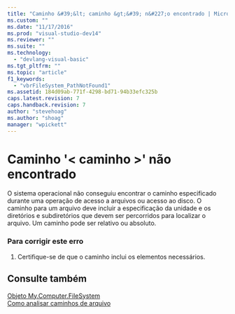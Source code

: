 ```yaml
---
title: "Caminho &#39;&lt; caminho &gt;&#39; n&#227;o encontrado | Microsoft Docs"
ms.custom: ""
ms.date: "11/17/2016"
ms.prod: "visual-studio-dev14"
ms.reviewer: ""
ms.suite: ""
ms.technology: 
  - "devlang-visual-basic"
ms.tgt_pltfrm: ""
ms.topic: "article"
f1_keywords: 
  - "vbrFileSystem_PathNotFound1"
ms.assetid: 184d09ab-771f-4298-bd71-94b33efc325b
caps.latest.revision: 7
caps.handback.revision: 7
author: "stevehoag"
ms.author: "shoag"
manager: "wpickett"
---
```

# Caminho &#39;&lt; caminho &gt;&#39; n&#227;o encontrado
O sistema operacional não conseguiu encontrar o caminho especificado durante uma operação de acesso a arquivos ou acesso ao disco. O caminho para um arquivo deve incluir a especificação da unidade e os diretórios e subdiretórios que devem ser percorridos para localizar o arquivo. Um caminho pode ser relativo ou absoluto.  
  
### Para corrigir este erro  
  
1.  Certifique\-se de que o caminho inclui os elementos necessários.  
  
## Consulte também  
 [Objeto My.Computer.FileSystem](../../visual-basic/language-reference/objects/my-computer-filesystem-object.md)   
 [Como analisar caminhos de arquivo](../../visual-basic/developing-apps/programming/drives-directories-files/how-to-parse-file-paths.md)